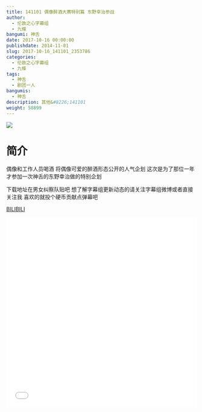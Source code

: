 ```yaml
---
title: 141101 偶像醉酒大赛特别篇 东野幸治参战
author: 
  - 伦敦之心字幕组
  - 九條
bangumi: 神舌
date: 2017-10-16 00:00:00
publishdate: 2014-11-01
slug: 2017-10-16_141101_2353786
categories: 
  - 伦敦之心字幕组
  - 九條
tags: 
  - 神舌
  - 剧团一人
bangumis: 
  - 神舌
description: 其他&#8226;141101
weight: 58899
---
```


![](https://i.imgur.com/QXoJynr.jpg)

# 简介  
偶像和工作人员喝酒 将偶像可爱的醉酒形态公开的人气企划 这次是为了那位一年才参加一次神舌的东野幸治做的特别企划 

下载地址在男女纠察队贴吧 想了解字幕组更新动态的请关注字幕组微博或者直接关注我 喜欢的就投个硬币贡献点弹幕吧

  [BILIBILI](https://www.bilibili.com/video/av2353786/)


<div class="vcontainer">  <iframe class='video' src="//www.bilibili.com/html/html5player.html?cid=3677232&aid=2353786" width="100%" height="500" frameborder="0" allowfullscreen="allowfullscreen"></iframe></div>
